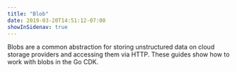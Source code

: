 ```yaml
---
title: "Blob"
date: 2019-03-20T14:51:12-07:00
showInSidenav: true
---
```


Blobs are a common abstraction for storing unstructured data on cloud storage
providers and accessing them via HTTP. These guides show how to work with
blobs in the Go CDK.

<!--more-->
